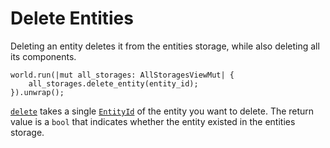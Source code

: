 # Delete Entities

Deleting an entity deletes it from the entities storage, while also deleting all its components.

```rust, noplaypen
world.run(|mut all_storages: AllStoragesViewMut| {
    all_storages.delete_entity(entity_id);
}).unwrap();
```

[`delete`](https://docs.rs/shipyard/latest/shipyard/struct.AllStorages.html#method.delete_entity) takes a single [`EntityId`](https://docs.rs/shipyard/latest/shipyard/struct.EntityId.html) of the entity you want to delete.
The return value is a `bool` that indicates whether the entity existed in the entities storage.
